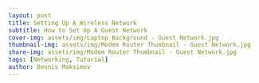 ```yaml
---
layout: post
title: Setting Up A Wireless Network
subtitle: How to Set Up A Guest Network
cover-img: assets/img/Laptop Background - Guest Network.jpg
thumbnail-img: assets/img/Modem Router Thumbnail - Guest Network.jpg
share-img: assets/img/Modem Router Thumbnail - Guest Network.jpg
tags: [Networking, Tutorial]
author: Dennis Maksimov
---
```

